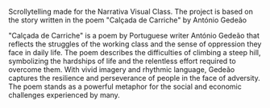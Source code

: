 Scrollytelling made for the Narrativa Visual Class.
  The project is based on the story written in the poem "Calçada de Carriche" by António Gedeão

"Calçada de Carriche" is a poem by Portuguese writer António Gedeão that reflects the struggles of the working class and the sense of oppression they face in daily life.
The poem describes the difficulties of climbing a steep hill, symbolizing the hardships of life and the relentless effort required to overcome them.
With vivid imagery and rhythmic language, Gedeão captures the resilience and perseverance of people in the face of adversity.
The poem stands as a powerful metaphor for the social and economic challenges experienced by many.
